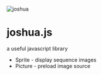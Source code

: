 ![joshua](https://avatars1.githubusercontent.com/u/5389166?s=460)
# joshua.js
a useful javascript library

* Sprite - display sequence images
* Picture - preload image source
